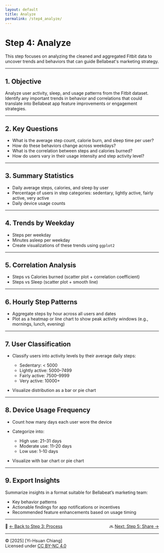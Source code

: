```yaml
---
layout: default
title: Analyze
permalink: /step4_analyze/
---
```


# Step 4: Analyze

This step focuses on analyzing the cleaned and aggregated Fitbit data to uncover trends and behaviors that can guide Bellabeat's marketing strategy.

---

## 1. Objective

Analyze user activity, sleep, and usage patterns from the Fitbit dataset. Identify any important trends in behavior and correlations that could translate into Bellabeat app feature improvements or engagement strategies.

---

## 2. Key Questions

- What is the average step count, calorie burn, and sleep time per user?
- How do these behaviors change across weekdays?
- What is the correlation between steps and calories burned?
- How do users vary in their usage intensity and step activity level?

---

## 3. Summary Statistics

- Daily average steps, calories, and sleep by user
- Percentage of users in step categories: sedentary, lightly active, fairly active, very active
- Daily device usage counts

---

## 4. Trends by Weekday

- Steps per weekday
- Minutes asleep per weekday
- Create visualizations of these trends using `ggplot2`

---

## 5. Correlation Analysis

- Steps vs Calories burned (scatter plot + correlation coefficient)
- Steps vs Sleep (scatter plot + smooth line)

---

## 6. Hourly Step Patterns

- Aggregate steps by hour across all users and dates
- Plot as a heatmap or line chart to show peak activity windows (e.g., mornings, lunch, evening)

---

## 7. User Classification

- Classify users into activity levels by their average daily steps:
  - Sedentary: < 5000
  - Lightly active: 5000–7499
  - Fairly active: 7500–9999
  - Very active: 10000+

- Visualize distribution as a bar or pie chart

---

## 8. Device Usage Frequency

- Count how many days each user wore the device
- Categorize into:
  - High use: 21–31 days
  - Moderate use: 11–20 days
  - Low use: 1–10 days

- Visualize with bar chart or pie chart

---

## 9. Export Insights

Summarize insights in a format suitable for Bellabeat’s marketing team:
- Key behavior patterns
- Actionable findings for app notifications or incentives
- Recommended feature enhancements based on usage timing

---

<!-- 🔗 **[← Back to Step 3: Process](../step3_process/)** | 🔜 **[Next: Step 5: Share →](../step5_share/)** -->

<div style="display: flex; justify-content: space-between;">
  <span>🔗 <a href="../step3_process/">← Back to Step 3: Process</a></span>
  <span>🔜 <a href="../step5_share/">Next: Step 5: Share →</a></span>
</div>

---

© [2025] [Yi-Hsuan Chiang]  
Licensed under [CC BY-NC 4.0](https://creativecommons.org/licenses/by-nc/4.0/)